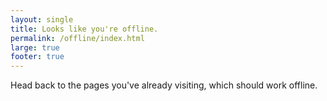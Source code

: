 ```yaml
---
layout: single
title: Looks like you're offline.
permalink: /offline/index.html
large: true
footer: true
---
```


Head back to the pages you've already visiting, which should work offline.